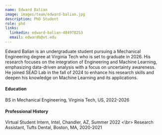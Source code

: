 ```yaml
---
name: Edward Balian
image: images/team/edward-balian.jpg
description: PhD Student
role: phd
links:
  linkedin: edward-balian-484978253
  email: edwardb@vt.edu
---
```


Edward Balian is an undergraduate student pursuing a Mechanical Engineering degree at Virginia Tech who is set to graduate in 2026. His research focuses on the integration of Engineering and Machine Learning, emphasizing data-driven analysis with a focus on uncertainty awareness. He joined SEAD Lab in the fall of 2024 to enhance his research skills and deepen his knowledge on Machine Learning and its applications.
 
#### Education
BS in Mechanical Engineering, Virginia Tech, US, 2022-2026

#### Professional History
Virtual Student Intern, Intel, Chandler, AZ, Summer 2022 <\br>
Research Assistant, Tufts Dental, Boston, MA, 2020-2021


